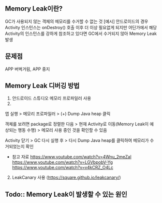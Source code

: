 ## Memory Leak이란?
GC가 사용되지 않는 객체의 메모리를 수거할 수 없는 것
[예시]
안드로이드의 경우 Activity 인스턴스는 onDestroy() 호출 이후 더 이상 필요없게 되지만 어딘가에서 해당 Activity의 인스턴스를 강하게 참조하고 있다면 GC에서 수거되지 않아 Memory Leak 발생

## 문제점
APP 버벅거림, APP 중지

## Memory Leak 디버깅 방법
1. 안드로이드 스튜디오 메모리 프로파일러 사용
2. 
앱 실행 > 메모리 프로파일러 > (+) Dump Java heap 클릭

객체를 보려면 package로 정렬한 다음 > 현재 Activity로 이동(Memory Leak이 예상되는 행동 수행) > 메모리 사용 중인 것을 확인할 수 있음

Activity 닫기 > GC 다시 실행 후 > 다시 Dump Java heap를 클릭하여 메모리가 수거되었는지 확인

* 참고 자료
https://www.youtube.com/watch?v=4Wnu_2meZaI
https://www.youtube.com/watch?v=LGVbpobV-Yg
https://www.youtube.com/watch?v=v4kCRZ_O4Lc


2. LeakCanary 사용 (https://square.github.io/leakcanary/)


## Todo:: Memory Leak이 발생할 수 있는 원인
